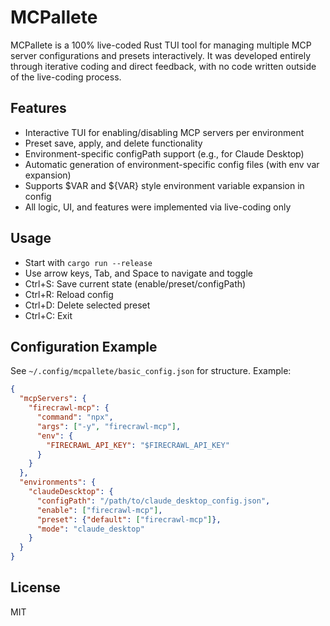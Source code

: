 # MCPallete

MCPallete is a 100% live-coded Rust TUI tool for managing multiple MCP server configurations and presets interactively. It was developed entirely through iterative coding and direct feedback, with no code written outside of the live-coding process.

## Features
- Interactive TUI for enabling/disabling MCP servers per environment
- Preset save, apply, and delete functionality
- Environment-specific configPath support (e.g., for Claude Desktop)
- Automatic generation of environment-specific config files (with env var expansion)
- Supports $VAR and ${VAR} style environment variable expansion in config
- All logic, UI, and features were implemented via live-coding only

## Usage
- Start with `cargo run --release`
- Use arrow keys, Tab, and Space to navigate and toggle
- Ctrl+S: Save current state (enable/preset/configPath)
- Ctrl+R: Reload config
- Ctrl+D: Delete selected preset
- Ctrl+C: Exit

## Configuration Example
See `~/.config/mcpallete/basic_config.json` for structure. Example:

```json
{
  "mcpServers": {
    "firecrawl-mcp": {
      "command": "npx",
      "args": ["-y", "firecrawl-mcp"],
      "env": {
        "FIRECRAWL_API_KEY": "$FIRECRAWL_API_KEY"
      }
    }
  },
  "environments": {
    "claudeDescktop": {
      "configPath": "/path/to/claude_desktop_config.json",
      "enable": ["firecrawl-mcp"],
      "preset": {"default": ["firecrawl-mcp"]},
      "mode": "claude_desktop"
    }
  }
}
```

## License
MIT